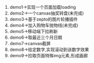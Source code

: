 1. demo1->实现一个页面加载loading
2. demo2->一个canvas抽奖转盘(未完成)
3. demo3->基于zepto的图片轮播插件
4. demo4->加入购物车抛物线(未完成)
5. demo5->移动端下拉刷新
6. demo6->取最近三个月日期
7. demo7->canvas截屏
8. demo8->给定数字,实现滚动到该数字效果
9. demo9->捡取页面特殊img元素,形成画廊